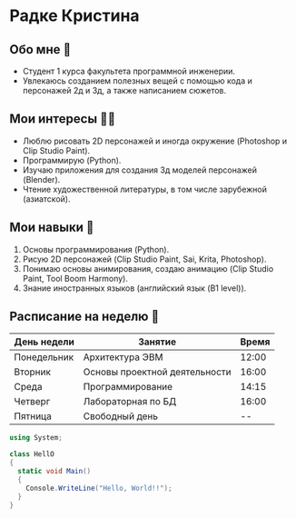 # Радке Кристина 

## Обо мне 👩
- Студент 1 курса факультета программной инженерии. 
- Увлекаюсь созданием полезных вещей с
помощью кода и персонажей 2д и 3д, а также написанием сюжетов.
## Мои интересы 🙋‍♀️
- Люблю рисовать 2D персонажей и иногда окружение (Photoshop и Clip Studio Paint).
- Программирую (Python).
- Изучаю приложения для создания 3д моделей персонажей (Blender).
- Чтение художественной литературы, в том числе зарубежной (азиатской).
## Мои навыки 💼
1. Основы программирования (Python).
2. Рисую 2D персонажей (Clip Studio Paint, Sai, Krita, Photoshop).
3. Понимаю основы анимирования, создаю анимацию (Clip Studio Paint, Tool Boom Harmony).
4. Знание иностранных языков (английский язык (B1 level)).
## Расписание на неделю 🫥
| День недели |            Занятие            |   Время   |
|-------------|-------------------------------|-----------|
| Понедельник | Архитектура ЭВМ               |   12:00   |
| Вторник     | Основы проектной деятельности |   16:00   |
| Среда       | Программирование              |   14:15   |
| Четверг     | Лабораторная по БД | 16:00 |
| Пятница     | Свободный день | -- |

```C#
using System;

class HellO
{
  static void Main()
  {
    Console.WriteLine("Hello, World!!");
  }
}
